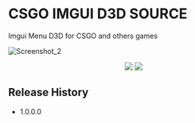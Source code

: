 # CSGO IMGUI D3D SOURCE
Imgui Menu D3D for CSGO and others games

![Screenshot_2](https://i.gyazo.com/1bd2abcf726aa44295a0a62c02899538.png)

<p align="center">
  <a href="https://github.com/TarwzDev/csgoimguid3d/issues"><img src="https://img.shields.io/github/issues/ibamboofox/aniware-internal?style=for-the-badge"></a>
  <a href="https://github.com/TarwzDev/csgoimguid3d/blob/master/LICENSE"><img src="https://img.shields.io/github/license/ibamboofox/aniware-internal?style=for-the-badge"></a>
</p>

## Release History

* 1.0.0.0
